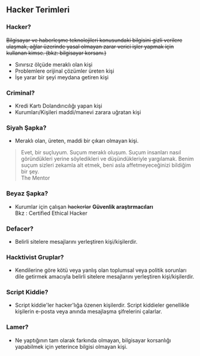 ## Hacker Terimleri

### Hacker?

~~Bilgisayar ve haberleşme teknolojileri konusundaki bilgisini gizli verilere ulaşmak, ağlar üzerinde yasal olmayan zarar verici işler yapmak için kullanan kimse. (bkz: bilgisayar korsanı.)~~

* Sınırsız ölçüde meraklı olan kişi
* Problemlere orijinal çözümler üreten kişi
* İşe yarar bir şeyi meydana getiren kişi

### Criminal?

* Kredi Kartı Dolandırıcılığı yapan kişi
* Kurumları/Kişileri maddi/manevi zarara uğratan kişi

### Siyah Şapka?

* Meraklı olan, üreten, maddi bir çıkarı olmayan kişi.  
>Evet, bir suçluyum. Suçum meraklı oluşum. Suçum insanları nasıl göründükleri yerine söyledikleri ve düşündükleriyle yargılamak. Benim suçum sizleri zekamla alt etmek, beni asla affetmeyeceğinizi bildiğim bir şey.  
The Mentor

### Beyaz Şapka?

* Kurumlar için çalışan ~~hackerlar~~ __Güvenlik araştırmacıları__  
Bkz : Certified Ethical Hacker

### Defacer?

* Belirli sitelere mesajlarını yerleştiren kişi/kişilerdir.

### Hacktivist Gruplar?

* Kendilerine göre kötü veya yanlış olan toplumsal veya politik sorunları dile getirmek amacıyla belirli sitelere mesajlarını yerleştiren kişi/kişilerdir.

### Script Kiddie?

* Script kiddie'ler hacker'lığa özenen kişilerdir. Script kiddieler genellikle kişilerin e-posta veya anında mesajlaşma şifrelerini çalarlar.

### Lamer?

* Ne yaptığının tam olarak farkında olmayan, bilgisayar korsanlığı yapabilmek için yeterince bilgisi olmayan kişi.